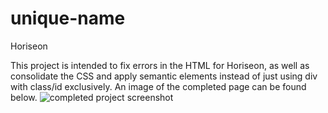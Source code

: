 # unique-name
Horiseon

This project is intended to fix errors in the HTML for Horiseon, as well as consolidate the CSS and apply semantic elements instead of just using div with class/id exclusively. An image of the completed page can be found below.
![completed project screenshot](./Assets/images/127.0.0.1_5500_index.html.png)